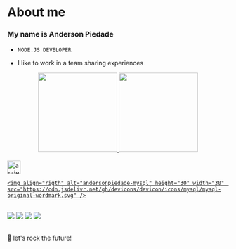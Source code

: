 ### <h1>About me</h1> 
### <h3>My name is Anderson Piedade</h3>
-     NODE.JS DEVELOPER
-  I like to work in a team sharing experiences

<div align="center">
  <a href="https://github.com/andersonpiedade">
  <img height="180em" src="https://github-readme-stats.vercel.app/api?username=andersonpiedade&show_icons=true&theme=dracula&include_all_commits=true&count_private=true"/>
  <img height="180em" src="https://github-readme-stats.vercel.app/api/top-langs/?username=andersonpiedade&layout=compact&langs_count=7&theme=dracula"/>
</div>
<br>

<div><!--Icones das linguagens-->

   <img  align="rigth" alt="andersonpiedade-node" height="30" width="30" src="https://cdn.jsdelivr.net/gh/devicons/devicon/icons/nodejs/nodejs-original.svg" />
  
    <img align="rigth" alt="andersonpiedade-mysql" height="30" width="30"   src="https://cdn.jsdelivr.net/gh/devicons/devicon/icons/mysql/mysql-original-wordmark.svg" />
          
  <!-- 
    <img align="rigth" alt="Rafa-HTML" height="30" width="30" src="https://raw.githubusercontent.com/devicons/devicon/master/icons/html5/html5-original.svg">
  -->
  <!-- 
    <img align="rigth" alt="Rafa-CSS" height="30" width="30" src="https://raw.githubusercontent.com/devicons/devicon/master/icons/css3/css3-original.svg">
  -->
  
  <!-- 
    <img align="rigth" alt="Rafa-Js" height="30" width="30" src="https://raw.githubusercontent.com/devicons/devicon/master/icons/javascript/javascript-plain.svg">
  -->
</div><!--Icones das linguagens-->
<br>

<div> 
  <a href="https://www.youtube.com/channel/UCyZbFMuCs-gyCun2tL22COQ" target="_blank"><img src="https://img.shields.io/badge/YouTube-FF0000?style=for-the-badge&logo=youtube&logoColor=white" target="_blank"></a>
  <a href="https://instagram.com/andersonpiedade_04" target="_blank"><img src="https://img.shields.io/badge/-Instagram-%23E4405F?style=for-the-badge&logo=instagram&logoColor=white" target="_blank"></a>
  <a href = "mailto:andrealfredo04@gmail.com"><img src="https://img.shields.io/badge/-Gmail-%23333?style=for-the-badge&logo=gmail&logoColor=white" target="_blank"></a>
  <a href="https://www.linkedin.com/in/anderson-piedade-036135231" target="_blank"><img src="https://img.shields.io/badge/-LinkedIn-%230077B5?style=for-the-badge&logo=linkedin&logoColor=white" target="_blank"></a> 
</div>

<br>

🚀 let's rock the future!
